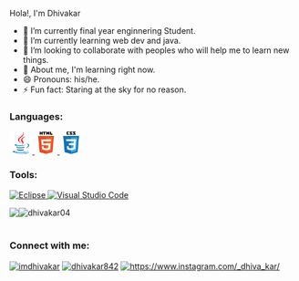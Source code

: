 Hola!, I'm Dhivakar

- 🔭 I’m currently final year enginnering Student.
- 🌱 I’m currently learning web dev and java.
- 👯 I’m looking to collaborate with peoples who will help me to learn new things.
- 💬 About me, I'm learning right now.
- 😄 Pronouns: his/he.
- ⚡ Fun fact: Staring at the sky for no reason.

<h3 align="left">Languages:</h3>
<p align="left">

  <a href="https://www.java.com" target="_blank">
    <img
      src="https://raw.githubusercontent.com/devicons/devicon/master/icons/java/java-original.svg"
      alt="java"
      width="40"
      height="40"
    />
  </a>
  
  <a href="https://html.com/" target="_blank">
    <img
      src="https://raw.githubusercontent.com/devicons/devicon/master/icons/html5/html5-original-wordmark.svg"
      alt="html5"
      width="40"
      height="40"
    />
  </a>
  
  <a href="" target="_blank">
    <img
      src="https://raw.githubusercontent.com/devicons/devicon/master/icons/css3/css3-original-wordmark.svg"
      alt="css3"
      width="40"
      height="40"
    />
  </a>
</p>
<h3 align="left">Tools:</h3>
<p align="left">
<a href="" target="_blank">
    <img
      src="https://icons.iconarchive.com/icons/papirus-team/papirus-apps/96/eclipse-icon.png"
      alt="Eclipse"
      width="40"
      height="40"
    />
  </a>
  
  <a href="" target="_blank">
    <img
      src="https://icons.iconarchive.com/icons/papirus-team/papirus-apps/128/visual-studio-code-icon.png"
      alt="Visual Studio Code"
      width="40"
      height="40"
    />
  </a>
 
</p>
<table>
<tr  align="top"  padding="10">
<img
src="https://github-readme-stats.vercel.app/api?username=dhivakar04&&show_icons=true&title_color=ffffff&icon_color=bb2acf&text_color=daf7dc&bg_color=151515"
/>
<img
align="top"
src="https://github-readme-stats.vercel.app/api/top-langs?username=dhivakar04&show_icons=true&locale=en&layout=compact"
alt="dhivakar04"
/>
</tr>
</table>

<h3 align="left">Connect with me:</h3>

<a href="https://twitter.com/imdhivakar" target="blank"><img align="center" src="https://cdn.jsdelivr.net/npm/simple-icons@3.0.1/icons/twitter.svg" alt="imdhivakar" height="30" width="40" /></a>
<a href="https://www.hackerrank.com/dhivakar842" target="blank"><img align="center" src="https://cdn.jsdelivr.net/npm/simple-icons@3.0.1/icons/hackerrank.svg" alt="dhivakar842" height="30" width="40" /></a>
<a href="https://www.instagram.com/_dhiva_kar/" target="blank"><img align="center" src="https://cdn.jsdelivr.net/npm/simple-icons@3.0.1/icons/instagram.svg" alt="https://www.instagram.com/_dhiva_kar/" height="30" width="40" /></a>
</p>
